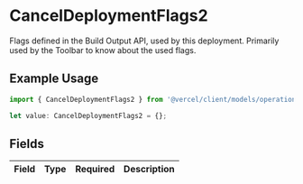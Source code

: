 # CancelDeploymentFlags2

Flags defined in the Build Output API, used by this deployment. Primarily used by the Toolbar to know about the used flags.

## Example Usage

```typescript
import { CancelDeploymentFlags2 } from '@vercel/client/models/operations';

let value: CancelDeploymentFlags2 = {};
```

## Fields

| Field | Type | Required | Description |
| ----- | ---- | -------- | ----------- |
